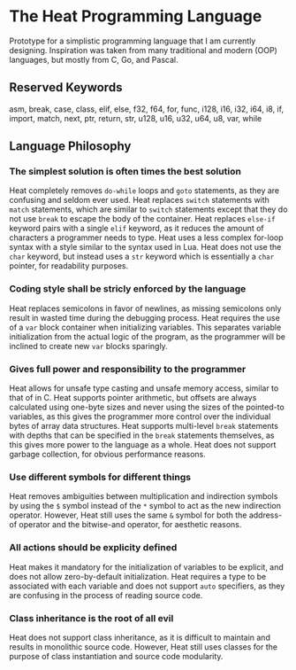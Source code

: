 # The Heat Programming Language
Prototype for a simplistic programming language that I am currently designing. Inspiration was taken from many traditional and modern (OOP) languages, but mostly from C, Go, and Pascal.

## Reserved Keywords
asm, break, case, class, elif, else, f32, f64, for, func, i128, i16, i32, i64, i8, if, import, match, next, ptr, return, str, u128, u16, u32, u64, u8, var, while

## Language Philosophy
### The simplest solution is often times the best solution
Heat completely removes `do-while` loops and `goto` statements, as they are confusing and seldom ever used. Heat replaces `switch` statements with `match` statements, which are similar to `switch` statements except that they do not use `break` to escape the body of the container. Heat replaces `else-if` keyword pairs with a single `elif` keyword, as it reduces the amount of characters a programmer needs to type. Heat uses a less complex for-loop syntax with a style similar to the syntax used in Lua. Heat does not use the `char` keyword, but instead uses a `str` keyword which is essentially a `char` pointer, for readability purposes.

### Coding style shall be stricly enforced by the language
Heat replaces semicolons in favor of newlines, as missing semicolons only result in wasted time during the debugging process. Heat requires the use of a `var` block container when initializing variables. This separates variable initialization from the actual logic of the program, as the programmer will be inclined to create new `var` blocks sparingly.

### Gives full power and responsibility to the programmer
Heat allows for unsafe type casting and unsafe memory access, similar to that of in C. Heat supports pointer arithmetic, but offsets are always calculated using one-byte sizes and never using the sizes of the pointed-to variables, as this gives the programmer more control over the individual bytes of array data structures. Heat supports multi-level `break` statements with depths that can be specified in the `break` statements themselves, as this gives more power to the language as a whole. Heat does not support garbage collection, for obvious performance reasons.

### Use different symbols for different things
Heat removes ambiguities between multiplication and indirection symbols by using the `$` symbol instead of the `*` symbol to act as the new indirection operator. However, Heat still uses the same `&` symbol for both the address-of operator and the bitwise-and operator, for aesthetic reasons.

### All actions should be explicity defined
Heat makes it mandatory for the initialization of variables to be explicit, and does not allow zero-by-default initialization. Heat requires a type to be associated with each variable and does not support `auto` specifiers, as they are confusing in the process of reading source code.

### Class inheritance is the root of all evil
Heat does not support class inheritance, as it is difficult to maintain and results in monolithic source code. However, Heat still uses classes for the purpose of class instantiation and source code modularity.
